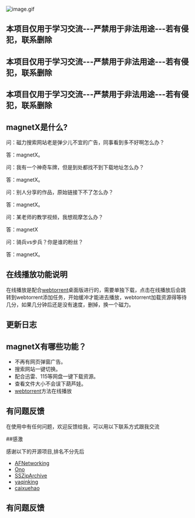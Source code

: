 ![image.gif](https://github.com/youusername/magnetX/blob/master/image.gif)



## 本项目仅用于学习交流---严禁用于非法用途---若有侵犯，联系删除
## 本项目仅用于学习交流---严禁用于非法用途---若有侵犯，联系删除
## 本项目仅用于学习交流---严禁用于非法用途---若有侵犯，联系删除

## magnetX是什么?

问：磁力搜索网站老是弹少儿不宜的广告，同事看到多不好啊怎么办？

答：magnetX。


问：我有一个神奇车牌，但是到处都找不到下载地址怎么办？

答：magnetX。

问：别人分享的作品，原始链接下不了怎么办？

答：magnetX。

问：某老师的教学视频，我想观摩怎么办？

答：magnetX

问：骑兵vs步兵？你是谁的粉丝？

答：magnetX。

## 在线播放功能说明
在线播放是配合[webtorrent](https://github.com/webtorrent/webtorrent-desktop/releases)桌面版进行的，需要单独下载，点击在线播放后会跳转到webtorrent添加任务，开始缓冲才能进去播放，webtorrent加载资源得等待几分，如果几分钟后还是没有速度，删掉，换一个磁力。

## 更新日志

## magnetX有哪些功能？

* 不再有网页弹窗广告。
* 搜索网站一键切换。
* 配合迅雷、115等网盘一键下载资源。
* 查看文件大小不会误下葫芦娃。
* [webtorrent](https://github.com/webtorrent/webtorrent-desktop/releases)方法在线播放

## 有问题反馈
在使用中有任何问题，欢迎反馈给我，可以用以下联系方式跟我交流


##感激

感谢以下的开源项目,排名不分先后

* [AFNetworking](https://github.com/AFNetworking/AFNetworking) 
* [Ono](https://github.com/mattt/Ono) 
* [SSZipArchive](https://github.com/wuhaiwei/SSZipArchive) 
* [yaqinking](https://github.com/yaqinking/DMHY) 
* [caixuehao](https://github.com/caixuehao/XHPlayerVideo)

## 有问题反馈
